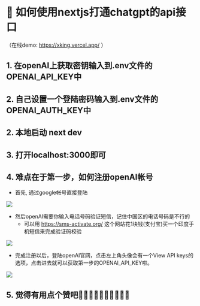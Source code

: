 # 🚀 如何使用nextjs打通chatgpt的api接口
（在线demo: https://xking.vercel.app/ ）
## 1. 在openAI上获取密钥输入到.env文件的OPENAI_API_KEY中
## 2. 自己设置一个登陆密码输入到.env文件的OPENAI_AUTH_KEY中
## 2. 本地启动 next dev
## 3. 打开localhost:3000即可
## 4. 难点在于第一步，如何注册openAI帐号
- 首先, 通过google帐号直接登陆
<img src="https://user-images.githubusercontent.com/25917257/222688645-0933ca2b-cc97-4cda-8630-3613f5a0929e.png">

- 然后openAI需要你输入电话号码验证短信，记住中国区的电话号码是不行的
  - 可以用 https://sms-activate.org/ 这个网站花1块钱(支付宝)买一个印度手机短信来完成验证码校验
<img src="https://user-images.githubusercontent.com/25917257/222689968-6cf06476-7d1b-4496-b29d-5e41f55ec29c.png">

- 完成注册以后，登陆openAI官网，点击左上角头像会有一个View API keys的选项，点击进去就可以获取第一步的OPENAI_API_KEY啦。
<img src="https://user-images.githubusercontent.com/25917257/222689168-8761f7f0-0ab0-4e15-b74e-b6c484ee59f7.png">

## 5. 觉得有用点个赞吧🎉🎉🎉🎉🎉🎉🎉🎉🎉🎉
